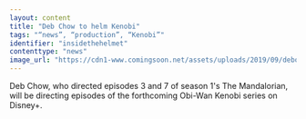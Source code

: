 ```yaml
---
layout: content
title: "Deb Chow to helm Kenobi"
tags: "“news”, “production”, “Kenobi”"
identifier: "insidethehelmet"
contenttype: "news"
image_url: "https://cdn1-www.comingsoon.net/assets/uploads/2019/09/deborah-chow2.jpg"
---
```

Deb Chow, who directed episodes 3 and 7 of season 1's The Mandalorian, will be directing episodes of the forthcoming Obi-Wan Kenobi series on Disney+.
